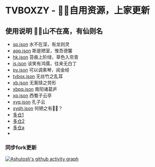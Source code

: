 # TVBOXZY - 🐉🐉自用资源，上家更新
## 使用说明   🐉🐉山不在高，有仙则名
- [sp.json](https://raw.githubusercontent.com/cai512/TVBOXZY/main/sp.json) 水不在深，有龙则灵
- [app.json](https://raw.githubusercontent.com/cai512/TVBOXZY/main/app.json) 斯是陋室，惟吾德馨
- [hk.json](https://raw.githubusercontent.com/cai512/TVBOXZY/main/hk.json)  苔痕上阶绿，草色入帘青
- [js.json](https://raw.githubusercontent.com/cai512/TVBOXZY/main/js.json)  谈笑有鸿儒，往来无白丁
- [py.json](https://raw.githubusercontent.com/cai512/TVBOXZY/main/py.json)  可以调素琴，阅金经
- [tvbox.json](https://raw.githubusercontent.com/cai512/TVBOXZY/main/tvbox.json)  无丝竹之乱耳
- [xb.json](https://raw.githubusercontent.com/cai512/TVBOXZY/main/xb.json)  无案牍之劳形
- [xbpq.json](https://raw.githubusercontent.com/cai512/TVBOXZY/main/xbpq.json) 南阳诸葛庐
- [xp.json](https://raw.githubusercontent.com/cai512/TVBOXZY/main/xp.json) 西蜀子云亭
- [xyq.json](https://raw.githubusercontent.com/cai512/TVBOXZY/main/xyq.json)  孔子云
- [xyqh.json](https://raw.githubusercontent.com/cai512/TVBOXZY/main/xyqh.json)  何陋之有🐉🐉？
- [多仓1](https://raw.githubusercontent.com/cai512/TVBOXZY/main/1)
- [多仓2](https://raw.githubusercontent.com/cai512/TVBOXZY/main/2)
- [多仓a](https://raw.githubusercontent.com/cai512/TVBOXZY/main/a)
- 

###  同步fork更新

[![Ashutosh's github activity graph](https://github-readme-activity-graph.cyclic.app/graph?username=caixin&bg_color=0d9fe7&color=f26ee9&line=e010d2&point=edd326&area=true&hide_border=true)](https://github.com/ashutosh00710/github-readme-activity-graph)